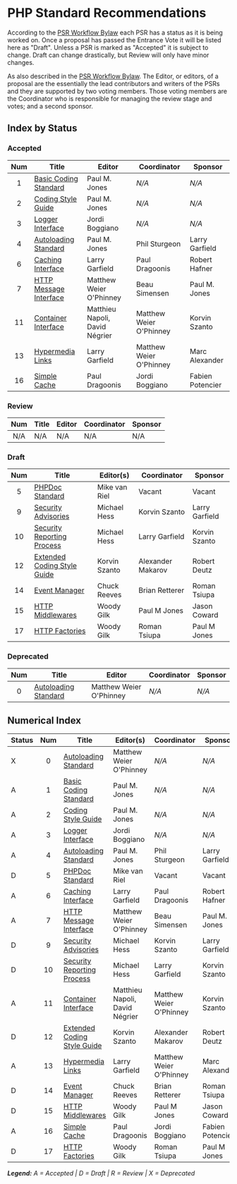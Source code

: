 # PHP Standard Recommendations

According to the [PSR Workflow Bylaw][workflow] each PSR has a status as it is being worked on. Once a proposal has passed the Entrance Vote it will be listed here as "Draft". Unless a PSR is marked as "Accepted" it is subject to change. Draft can change drastically, but Review will only have minor changes.

As also described in the [PSR Workflow Bylaw][workflow]. The Editor, or editors, of a proposal are the essentially the lead contributors and writers of the PSRs and they are supported by two voting members. Those voting members are the Coordinator who is responsible for managing the review stage and votes; and a second sponsor.

## Index by Status

### Accepted

| Num | Title                          | Editor                         |  Coordinator            | Sponsor          |
|:---:|--------------------------------|--------------------------------|-------------------------|------------------|
| 1   | [Basic Coding Standard][psr1]  | Paul M. Jones                  | _N/A_                   | _N/A_            |
| 2   | [Coding Style Guide][psr2]     | Paul M. Jones                  | _N/A_                   | _N/A_            |
| 3   | [Logger Interface][psr3]       | Jordi Boggiano                 | _N/A_                   | _N/A_            |
| 4   | [Autoloading Standard][psr4]   | Paul M. Jones                  | Phil Sturgeon           | Larry Garfield   |
| 6   | [Caching Interface][psr6]      | Larry Garfield                 | Paul Dragoonis          | Robert Hafner    |
| 7   | [HTTP Message Interface][psr7] | Matthew Weier O'Phinney        | Beau Simensen           | Paul M. Jones    |
| 11  | [Container Interface][psr11]   | Matthieu Napoli, David Négrier | Matthew Weier O'Phinney | Korvin Szanto    |
| 13  | [Hypermedia Links][psr13]      | Larry Garfield                 | Matthew Weier O'Phinney | Marc Alexander   |
| 16  | [Simple Cache][psr16]          | Paul Dragoonis                 | Jordi Boggiano          | Fabien Potencier |

### Review

| Num | Title                          | Editor                  |  Coordinator            | Sponsor           |
|:---:|--------------------------------|-------------------------|-------------------------|-------------------|
| N/A | N/A                            | N/A                     | N/A                     | N/A               |

### Draft

| Num | Title                                | Editor(s)                      |  Coordinator            | Sponsor           |
|:---:|--------------------------------------|--------------------------------|-------------------------|-------------------|
| 5   | [PHPDoc Standard][psr5]              | Mike van Riel                  | Vacant                  | Vacant            |
| 9   | [Security Advisories][psr9]          | Michael Hess                   | Korvin Szanto           | Larry Garfield    |
| 10  | [Security Reporting Process][psr10]  | Michael Hess                   | Larry Garfield          | Korvin Szanto     |
| 12  | [Extended Coding Style Guide][psr12] | Korvin Szanto                  | Alexander Makarov       | Robert Deutz      |
| 14  | [Event Manager][psr14]               | Chuck Reeves                   | Brian Retterer          | Roman Tsiupa      |
| 15  | [HTTP Middlewares][psr15]            | Woody Gilk                     | Paul M Jones            | Jason Coward      |
| 17  | [HTTP Factories][psr17]              | Woody Gilk                     | Roman Tsiupa            | Paul M Jones      |

### Deprecated

| Num | Title                          | Editor                  |  Coordinator  | Sponsor        |
|:---:|--------------------------------|-------------------------|---------------|----------------|
| 0   | [Autoloading Standard][psr0]   | Matthew Weier O'Phinney | _N/A_         | _N/A_          |

## Numerical Index

| Status | Num | Title                                | Editor(s)                      |  Coordinator            | Sponsor           |
|--------|:---:|--------------------------------------|--------------------------------|-------------------------|-------------------|
| X      | 0   | [Autoloading Standard][psr0]         | Matthew Weier O'Phinney        | _N/A_                   | _N/A_             |
| A      | 1   | [Basic Coding Standard][psr1]        | Paul M. Jones                  | _N/A_                   | _N/A_             |
| A      | 2   | [Coding Style Guide][psr2]           | Paul M. Jones                  | _N/A_                   | _N/A_             |
| A      | 3   | [Logger Interface][psr3]             | Jordi Boggiano                 | _N/A_                   | _N/A_             |
| A      | 4   | [Autoloading Standard][psr4]         | Paul M. Jones                  | Phil Sturgeon           | Larry Garfield    |
| D      | 5   | [PHPDoc Standard][psr5]              | Mike van Riel                  | Vacant                  | Vacant            |
| A      | 6   | [Caching Interface][psr6]            | Larry Garfield                 | Paul Dragoonis          | Robert Hafner     |
| A      | 7   | [HTTP Message Interface][psr7]       | Matthew Weier O'Phinney        | Beau Simensen           | Paul M. Jones     |
| D      | 9   | [Security Advisories][psr9]          | Michael Hess                   | Korvin Szanto           | Larry Garfield    |
| D      | 10  | [Security Reporting Process][psr10]  | Michael Hess                   | Larry Garfield          | Korvin Szanto     |
| A      | 11  | [Container Interface][psr11]         | Matthieu Napoli, David Négrier | Matthew Weier O'Phinney | Korvin Szanto     |
| D      | 12  | [Extended Coding Style Guide][psr12] | Korvin Szanto                  | Alexander Makarov       | Robert Deutz      |
| A      | 13  | [Hypermedia Links][psr13]            | Larry Garfield                 | Matthew Weier O'Phinney | Marc Alexander    |
| D      | 14  | [Event Manager][psr14]               | Chuck Reeves                   | Brian Retterer          | Roman Tsiupa      |
| D      | 15  | [HTTP Middlewares][psr15]            | Woody Gilk                     | Paul M Jones            | Jason Coward      |
| A      | 16  | [Simple Cache][psr16]                | Paul Dragoonis                 | Jordi Boggiano          | Fabien Potencier  |
| D      | 17  | [HTTP Factories][psr17]              | Woody Gilk                     | Roman Tsiupa            | Paul M Jones      |

_**Legend:** A = Accepted | D = Draft | R = Review | X = Deprecated_

[workflow]: http://www.php-fig.org/bylaws/psr-workflow/
[psr0]: /psr/psr-0/
[psr1]: /psr/psr-1/
[psr2]: /psr/psr-2/
[psr3]: /psr/psr-3/
[psr4]: /psr/psr-4/
[psr5]: https://github.com/phpDocumentor/fig-standards/tree/master/proposed
[psr6]: /psr/psr-6/
[psr7]: /psr/psr-7/
[psr9]: https://github.com/php-fig/fig-standards/blob/master/proposed/security-disclosure-publication.md
[psr10]: https://github.com/php-fig/fig-standards/blob/master/proposed/security-reporting-process.md
[psr11]: /psr/psr-11/
[psr12]: https://github.com/php-fig/fig-standards/blob/master/proposed/extended-coding-style-guide.md
[psr13]: /psr/psr-13/
[psr14]: https://github.com/php-fig/fig-standards/blob/master/proposed/event-manager.md
[psr15]: https://github.com/php-fig/fig-standards/blob/master/proposed/http-middleware
[psr16]: /psr/psr-16/
[psr17]: https://github.com/php-fig/fig-standards/tree/master/proposed/http-factory
